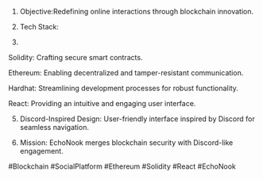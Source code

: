 1. Objective:Redefining online interactions through blockchain innovation.

2. Tech Stack:
3. 
Solidity: Crafting secure smart contracts.

Ethereum: Enabling decentralized and tamper-resistant communication.

Hardhat: Streamlining development processes for robust functionality.

React: Providing an intuitive and engaging user interface.

5. Discord-Inspired Design:
User-friendly interface inspired by Discord for seamless navigation.

6. Mission:
EchoNook merges blockchain security with Discord-like engagement. 

#Blockchain #SocialPlatform #Ethereum #Solidity #React #EchoNook

